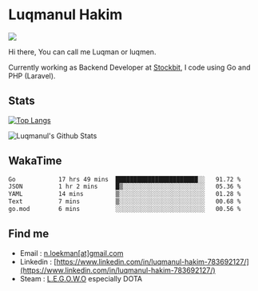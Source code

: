 
# Luqmanul Hakim

![](https://komarev.com/ghpvc/?username=luqman-v1)

Hi there, You can call me Luqman or luqmen.

Currently working as Backend Developer at [Stockbit](https://stockbit.com/), I code using Go and PHP (Laravel).
## Stats

[![Top Langs](https://github-readme-stats.vercel.app/api/top-langs/?username=luqman-v1&layout=compact)](https://github.com/anuraghazra/github-readme-stats)

![Luqmanul's Github Stats](https://github-readme-stats.vercel.app/api?username=luqman-v1&show_icons=true)


## WakaTime 

<!--START_SECTION:waka-->

```txt
Go            17 hrs 49 mins  ███████████████████████░░   91.72 %
JSON          1 hr 2 mins     █▒░░░░░░░░░░░░░░░░░░░░░░░   05.36 %
YAML          14 mins         ▒░░░░░░░░░░░░░░░░░░░░░░░░   01.28 %
Text          7 mins          ▒░░░░░░░░░░░░░░░░░░░░░░░░   00.68 %
go.mod        6 mins          ░░░░░░░░░░░░░░░░░░░░░░░░░   00.56 %
```

<!--END_SECTION:waka-->


## Find me 

- Email : [n.loekman[at]gmail.com](mailto:n.loekman@gmail.com)
- Linkedin : [https://www.linkedin.com/in/luqmanul-hakim-783692127/](https://www.linkedin.com/in/luqmanul-hakim-783692127/)
- Steam : [L.E.G.O.W.O](https://steamcommunity.com/id/fuukmans) especially DOTA


